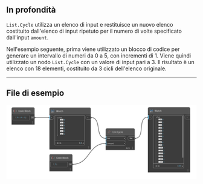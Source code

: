 ## In profondità
`List.Cycle` utilizza un elenco di input e restituisce un nuovo elenco costituito dall'elenco di input ripetuto per il numero di volte specificato dall'input `amount`.

Nell'esempio seguente, prima viene utilizzato un blocco di codice per generare un intervallo di numeri da 0 a 5, con incrementi di 1. Viene quindi utilizzato un nodo `List.Cycle` con un valore di input pari a 3. Il risultato è un elenco con 18 elementi, costituito da 3 cicli dell'elenco originale.
___
## File di esempio

![List.Cycle](./DSCore.List.Cycle_img.jpg)

